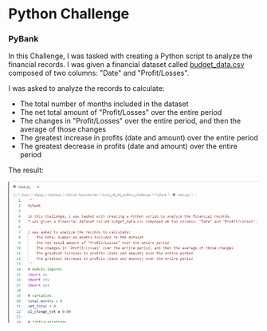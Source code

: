 # Python Challenge

### PyBank

In this Challenge, I was tasked with creating a Python script to analyze the financial records. 
I was given a financial dataset called [budget_data.csv](/PyBank/Resources/budget_data.csv) composed of two columns: "Date" and "Profit/Losses".

I was asked to analyze the records to calculate:
  - The total number of months included in the dataset
  - The net total amount of "Profit/Losses" over the entire period
  - The changes in "Profit/Losses" over the entire period, and then the average of those changes
  - The greatest increase in profits (date and amount) over the entire period
  - The greatest decrease in profits (date and amount) over the entire period
    
The result:

![pybank code](/PyBank/Resources/pybank.gif)
